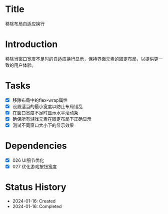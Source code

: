 # Title
移除布局自适应换行

# Introduction
移除当窗口宽度不足时的自适应换行显示，保持界面元素的固定布局，以提供更一致的用户体验。

# Tasks
- [x] 移除布局中的flex-wrap属性
- [x] 设置适当的最小宽度以防止布局错乱
- [x] 在窗口宽度不足时显示水平滚动条
- [x] 确保所有游戏元素在固定布局下正确显示
- [x] 测试不同窗口大小下的显示效果

# Dependencies
- [x] 026 UI细节优化
- [x] 027 优化游戏按钮宽度

# Status History
- 2024-01-16: Created
- 2024-01-16: Completed
